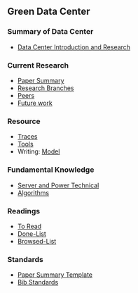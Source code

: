 Green Data Center
---



### Summary of Data Center
- [Data Center Introduction and Research](./data-center)


### Current Research
- [Paper Summary](./file/paper-summary.md)
- [Research Branches](https://github.com/hxwang/GreenDC-Summary/blob/master/Research-Branches.md)
- [Peers](./file/peers.md)
- [Future work](https://github.com/hxwang/Private-Documents/tree/master/GreenDCFutureWork)

### Resource
- [Traces](./traces)
- [Tools](./tools)
- Writing: [Model](./file/writingModel.md)

### Fundamental Knowledge
- [Server and Power Technical](./energy)
- [Algorithms](./algorithms)

### Readings
- [To Read](./file/ToRead-List.md)
- [Done-List](./file/done-list.md)
- [Browsed-List](./file/BrowsedList.md)

### Standards
- [Paper Summary Template](./papers/template.md)
- [Bib Standards](./papers/bibFormat.md)


